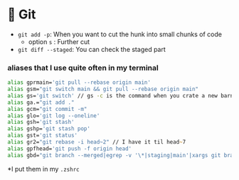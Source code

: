 # 🧙‍&nbsp;Git

- `git add -p`: When you want to cut the hunk into small chunks of code
  - option `s` : Further cut
- `git diff --staged`: You can check the staged part

### aliases that I use quite often in my terminal
```zsh
alias gprmain='git pull --rebase origin main'
alias gsm="git switch main && git pull --rebase origin main"
alias gs='git switch' // gs -c is the command when you crate a new barnch
alias ga.="git add ."
alias gcm="git commit -m"
alias glo='git log --oneline'
alias gsh='git stash'
alias gshp='git stash pop'
alias gst='git status'
alias gr2="git rebase -i head~2" // I have it til head~7
alias gpfhead='git push -f origin head'
alias gbd="git branch --merged|egrep -v '\*|staging|main'|xargs git branch -d" // delete merged branches
```
*I put them in my `.zshrc`
